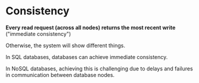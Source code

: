 # Consistency

**Every read request (across all nodes) returns the most recent write** ("immediate consistency")

Otherwise, the system will show different things.

In SQL databases, databases can achieve immediate consistency.

In NoSQL databases, achieving this is challenging due to delays and failures in communication between database nodes.
